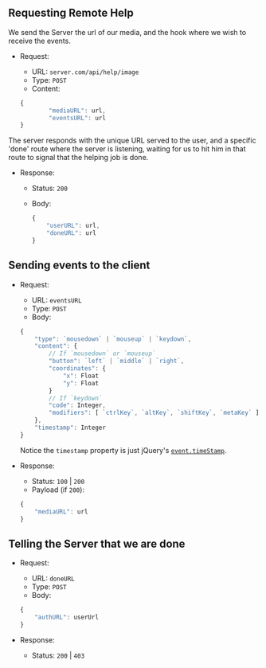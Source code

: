 ## Requesting Remote Help

We send the Server the url of our media,
and the hook where we wish to receive the events.

- Request:
    - URL: `server.com/api/help/image`
    - Type: `POST`
    - Content:

    ```javascript
    {
            "mediaURL": url,
            "eventsURL": url
    }
    ```

The server responds with the unique URL served to the user,
and a specific 'done' route where the server is listening,
waiting for us to hit him in that route
to signal that the helping job is done.

- Response:
    - Status: `200`
    - Body:

        ```javascript
        {
            "userURL": url,
            "doneURL": url
        }
        ```

## Sending events to the client

- Request:
    - URL: `eventsURL`
    - Type: `POST`
    - Body:

    ```javascript
    {
        "type": `mousedown` | `mouseup` | `keydown`,
        "content": {
            // If `mousedown` or `mouseup`
            "button": `left` | `middle` | `right`,
            "coordinates": {
                "x": Float
                "y": Float
            }
            // If `keydown`
            "code": Integer,
            "modifiers": [ `ctrlKey`, `altKey`, `shiftKey`, `metaKey` ]
        },
        "timestamp": Integer
    }
    ```
    Notice the `timestamp` property is just jQuery's [`event.timeStamp`](https://api.jquery.com/event.timeStamp/).

- Response:
    - Status: `100` | `200`
    - Payload (if `200`):
    
    ```javascript
    {
        "mediaURL": url
    }
    ```

## Telling the Server that we are done

- Request:
    - URL: `doneURL`
    -  Type: `POST`
    -  Body:

    ```javascript
    {
        "authURL": userUrl
    }
    ```

- Response:
    - Status: `200` | `403`
